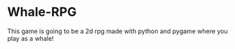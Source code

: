 # Whale-RPG
This game is going to be a 2d rpg made with python and pygame where you play as a whale!
